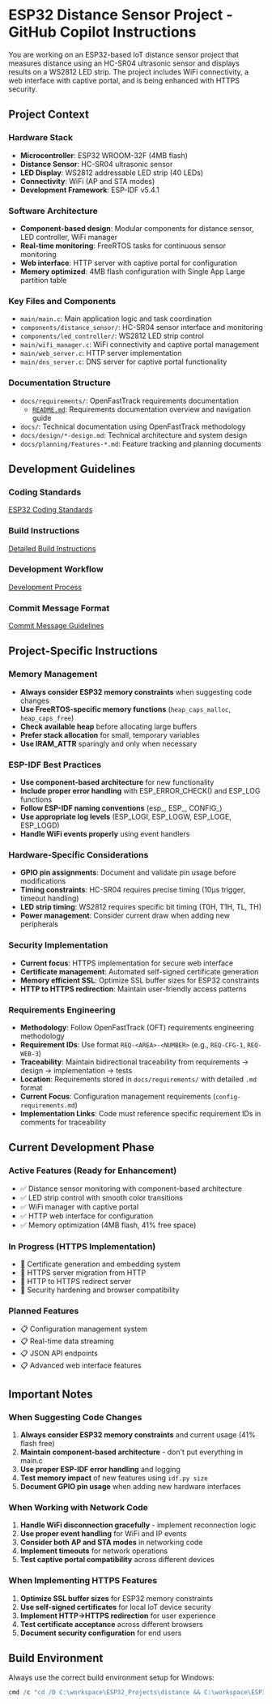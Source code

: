 # ESP32 Distance Sensor Project - GitHub Copilot Instructions

You are working on an ESP32-based IoT distance sensor project that measures distance using an HC-SR04 ultrasonic sensor and displays results on a WS2812 LED strip. The project includes WiFi connectivity, a web interface with captive portal, and is being enhanced with HTTPS security.

## Project Context

### Hardware Stack

- **Microcontroller**: ESP32 WROOM-32F (4MB flash)
- **Distance Sensor**: HC-SR04 ultrasonic sensor
- **LED Display**: WS2812 addressable LED strip (40 LEDs)
- **Connectivity**: WiFi (AP and STA modes)
- **Development Framework**: ESP-IDF v5.4.1

### Software Architecture

- **Component-based design**: Modular components for distance sensor, LED controller, WiFi manager
- **Real-time monitoring**: FreeRTOS tasks for continuous sensor monitoring
- **Web interface**: HTTP server with captive portal for configuration
- **Memory optimized**: 4MB flash configuration with Single App Large partition table

### Key Files and Components

- `main/main.c`: Main application logic and task coordination
- `components/distance_sensor/`: HC-SR04 sensor interface and monitoring
- `components/led_controller/`: WS2812 LED strip control
- `main/wifi_manager.c`: WiFi connectivity and captive portal management
- `main/web_server.c`: HTTP server implementation
- `main/dns_server.c`: DNS server for captive portal functionality

### Documentation Structure

- `docs/requirements/`: OpenFastTrack requirements documentation
  - [`README.md`](../docs/requirements/README.md): Requirements documentation overview and navigation guide
- `docs/`: Technical documentation using OpenFastTrack methodology
- `docs/design/*-design.md`: Technical architecture and system design
- `docs/planning/Features-*.md`: Feature tracking and planning documents

## Development Guidelines

### Coding Standards

[ESP32 Coding Standards](./prompt-snippets/esp32-coding-standards.md)

### Build Instructions

[Detailed Build Instructions](./prompt-snippets/build-instructions.md)

### Development Workflow

[Development Process](./prompt-snippets/development.md)

### Commit Message Format

[Commit Message Guidelines](./prompt-snippets/commit-message.md)

## Project-Specific Instructions

### Memory Management

- **Always consider ESP32 memory constraints** when suggesting code changes
- **Use FreeRTOS-specific memory functions** (`heap_caps_malloc`, `heap_caps_free`)
- **Check available heap** before allocating large buffers
- **Prefer stack allocation** for small, temporary variables
- **Use IRAM_ATTR** sparingly and only when necessary

### ESP-IDF Best Practices

- **Use component-based architecture** for new functionality
- **Include proper error handling** with ESP_ERROR_CHECK() and ESP_LOG functions
- **Follow ESP-IDF naming conventions** (esp_, ESP_, CONFIG_)
- **Use appropriate log levels** (ESP_LOGI, ESP_LOGW, ESP_LOGE, ESP_LOGD)
- **Handle WiFi events properly** using event handlers

### Hardware-Specific Considerations

- **GPIO pin assignments**: Document and validate pin usage before modifications
- **Timing constraints**: HC-SR04 requires precise timing (10μs trigger, timeout handling)
- **LED strip timing**: WS2812 requires specific bit timing (T0H, T1H, TL, TH)
- **Power management**: Consider current draw when adding new peripherals

### Security Implementation

- **Current focus**: HTTPS implementation for secure web interface
- **Certificate management**: Automated self-signed certificate generation
- **Memory efficient SSL**: Optimize SSL buffer sizes for ESP32 constraints
- **HTTP to HTTPS redirection**: Maintain user-friendly access patterns

### Requirements Engineering

- **Methodology**: Follow OpenFastTrack (OFT) requirements engineering methodology
- **Requirement IDs**: Use format `REQ-<AREA>-<NUMBER>` (e.g., `REQ-CFG-1`, `REQ-WEB-3`)
- **Traceability**: Maintain bidirectional traceability from requirements → design → implementation → tests
- **Location**: Requirements stored in `docs/requirements/` with detailed `.md` format
- **Current Focus**: Configuration management requirements (`config-requirements.md`)
- **Implementation Links**: Code must reference specific requirement IDs in comments for traceability

## Current Development Phase

### Active Features (Ready for Enhancement)

- ✅ Distance sensor monitoring with component-based architecture
- ✅ LED strip control with smooth color transitions
- ✅ WiFi manager with captive portal
- ✅ HTTP web interface for configuration
- ✅ Memory optimization (4MB flash, 41% free space)

### In Progress (HTTPS Implementation)

- 🔄 Certificate generation and embedding system
- 🔄 HTTPS server migration from HTTP
- 🔄 HTTP to HTTPS redirect server
- 🔄 Security hardening and browser compatibility

### Planned Features

- 📋 Configuration management system
- 📋 Real-time data streaming
- 📋 JSON API endpoints
- 📋 Advanced web interface features

## Important Notes

### When Suggesting Code Changes

1. **Always consider ESP32 memory constraints** and current usage (41% flash free)
2. **Maintain component-based architecture** - don't put everything in main.c
3. **Use proper ESP-IDF error handling** and logging
4. **Test memory impact** of new features using `idf.py size`
5. **Document GPIO pin usage** when adding new hardware interfaces

### When Working with Network Code

1. **Handle WiFi disconnection gracefully** - implement reconnection logic
2. **Use proper event handling** for WiFi and IP events
3. **Consider both AP and STA modes** in networking code
4. **Implement timeouts** for network operations
5. **Test captive portal compatibility** across different devices

### When Implementing HTTPS Features

1. **Optimize SSL buffer sizes** for ESP32 memory constraints
2. **Use self-signed certificates** for local IoT device security
3. **Implement HTTP→HTTPS redirection** for user experience
4. **Test certificate acceptance** across different browsers
5. **Document security configuration** for end users

## Build Environment

Always use the correct build environment setup for Windows:

```powershell
cmd /c "cd /D C:\workspace\ESP32_Projects\distance && C:\workspace\ESP32_Projects\esp\v5.4.1\esp-idf\export.bat && idf.py build"
```
